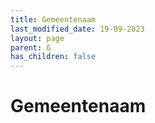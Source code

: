 ```yaml
---
title: Gemeentenaam
last_modified_date: 19-09-2023
layout: page
parent: G
has_children: false
---
```


Gemeentenaam
============

